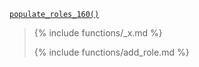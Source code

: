 <p><code><a href="https://developer.wordpress.org/reference/functions/populate_roles_160/">populate_roles_160()</a></code></p>

<blockquote>

{% include functions/_x.md %}

{% include functions/add_role.md %}

</blockquote>
